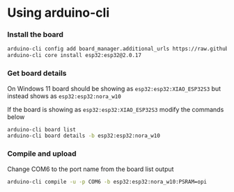 # Using arduino-cli

### Install the board

```bash
arduino-cli config add board_manager.additional_urls https://raw.githubusercontent.com/espressif/arduino-esp32/gh-pages/package_esp32_index.json
arduino-cli core install esp32:esp32@2.0.17
```

### Get board details

On Windows 11 board should be showing as ```esp32:esp32:XIAO_ESP32S3```
but instead shows as ```esp32:esp32:nora_w10```

If the board is showing as ```esp32:esp32:XIAO_ESP32S3``` modify the commands below

```bash
arduino-cli board list
arduino-cli board details -b esp32:esp32:nora_w10
```

### Compile and upload

Change COM6 to the port name from the board list output

```bash
arduino-cli compile -u -p COM6 -b esp32:esp32:nora_w10:PSRAM=opi
```